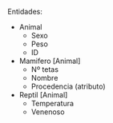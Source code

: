 Entidades:

* Animal
    - Sexo
    - Peso
    - ID
* Mamifero [Animal]
    - Nº tetas
    - Nombre
    - Procedencia (atributo)
* Reptil [Animal]
    - Temperatura
    - Venenoso
